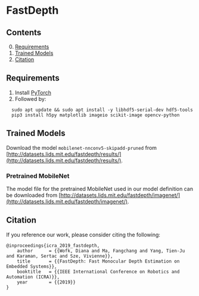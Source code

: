 FastDepth
============================

## Contents
0. [Requirements](#requirements)
0. [Trained Models](#trained-models)
0. [Citation](#citation)


## Requirements
1. Install [PyTorch](https://pytorch.org/)
2. Followed by:
```
  sudo apt update && sudo apt install -y libhdf5-serial-dev hdf5-tools
  pip3 install h5py matplotlib imageio scikit-image opencv-python
  ```

## Trained Models ##
  Download the model `mobilenet-nnconv5-skipadd-pruned` from [http://datasets.lids.mit.edu/fastdepth/results/](http://datasets.lids.mit.edu/fastdepth/results/).

### Pretrained MobileNet ###

The model file for the pretrained MobileNet used in our model definition can be downloaded from [http://datasets.lids.mit.edu/fastdepth/imagenet/](http://datasets.lids.mit.edu/fastdepth/imagenet/).

## Citation
If you reference our work, please consider citing the following:

	@inproceedings{icra_2019_fastdepth,
		author      = {{Wofk, Diana and Ma, Fangchang and Yang, Tien-Ju and Karaman, Sertac and Sze, Vivienne}},
		title       = {{FastDepth: Fast Monocular Depth Estimation on Embedded Systems}},
		booktitle   = {{IEEE International Conference on Robotics and Automation (ICRA)}},
		year        = {{2019}}
	}
